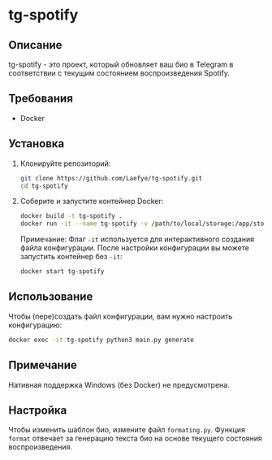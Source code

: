 # tg-spotify

## Описание
tg-spotify - это проект, который обновляет ваш био в Telegram в соответствии с текущим состоянием воспроизведения Spotify.

## Требования
- Docker

## Установка
1. Клонируйте репозиторий:
    ```sh
    git clone https://github.com/Laefye/tg-spotify.git
    cd tg-spotify
    ```

2. Соберите и запустите контейнер Docker:
    ```sh
    docker build -t tg-spotify . 
    docker run -it --name tg-spotify -v /path/to/local/storage:/app/storage tg-spotify
    ```
    Примечание: Флаг `-it` используется для интерактивного создания файла конфигурации. После настройки конфигурации вы можете запустить контейнер без `-it`:
    ```sh
    docker start tg-spotify
    ```

## Использование
Чтобы (пере)создать файл конфигурации, вам нужно настроить конфигурацию:
```sh
docker exec -it tg-spotify python3 main.py generate
```

## Примечание
Нативная поддержка Windows (без Docker) не предусмотрена.

## Настройка
Чтобы изменить шаблон био, измените файл `formating.py`. Функция `format` отвечает за генерацию текста био на основе текущего состояния воспроизведения.